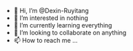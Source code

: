 - 👋 Hi, I’m @Dexin-Ruyitang
- 👀 I’m interested in nothing
- 🌱 I’m currently learning everything
- 💞️ I’m looking to collaborate on anything
- 📫 How to reach me ...

<!---
Dexin-Ruyitang/Dexin-Ruyitang is a ✨ special ✨ repository because its `README.md` (this file) appears on your GitHub profile.
You can click the Preview link to take a look at your changes.
--->
